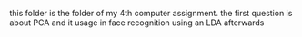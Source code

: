 this folder is the folder of my 4th computer assignment.
the first question is about PCA and it usage in face recognition using an LDA afterwards

